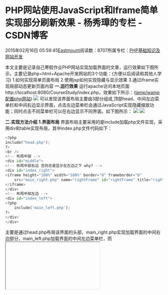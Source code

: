 
# PHP网站使用JavaScript和Iframe简单实现部分刷新效果 - 杨秀璋的专栏 - CSDN博客

2015年02月16日 05:59:45[Eastmount](https://me.csdn.net/Eastmount)阅读数：8707所属专栏：[PHP基础知识及网站开发](https://blog.csdn.net/column/details/eastmount-php.html)



本文主要是记录自己寒假作业PHP网站实现加载界面的文章，运行效果如下图所示。主要记录php+html+Apache开发网站的3个功能：(方便以后阅读和其他人学习)
1.如何实现简单页面布局
2.使用jsp如何实现隐藏与显示效果
3.通过iframe实现局部动态更新页面内容
**一.运行效果**
运行apache访问本地页面http://localhost:8080/CourseStudy/index.php，效果如下所示：([lamp/wamp配置php网站](http://blog.csdn.net/eastmount/article/details/11823549))
![](https://img-blog.csdn.net/20150216044609736?watermark/2/text/aHR0cDovL2Jsb2cuY3Nkbi5uZXQvRWFzdG1vdW50/font/5a6L5L2T/fontsize/400/fill/I0JBQkFCMA==/dissolve/70/gravity/Center)
可以发现该界面布局主要由3部分组成,顶部head、中间左边菜单栏和中间右边显示界面，点击左边菜单栏会通过JavaScript实现隐藏缩放功能；同时点击不同菜单栏可以在右边显示不同界面。如下图所示：
![](https://img-blog.csdn.net/20150216045633116?watermark/2/text/aHR0cDovL2Jsb2cuY3Nkbi5uZXQvRWFzdG1vdW50/font/5a6L5L2T/fontsize/400/fill/I0JBQkFCMA==/dissolve/70/gravity/Center)
![](https://img-blog.csdn.net/20150216045603005?watermark/2/text/aHR0cDovL2Jsb2cuY3Nkbi5uZXQvRWFzdG1vdW50/font/5a6L5L2T/fontsize/400/fill/I0JBQkFCMA==/dissolve/70/gravity/Center)

**二.实现方法介绍**
**1.界面布局**
界面布局主要采用的是include加载php文件实现，采用div和table实现布局，其中index.php文件代码如下：
```python
<?php
include("head.php");
?>
<br />
<!-- 布局中部 -->
<div id="middle">
<!-- 布局中部右边 否则总是显示在左边之下 why? -->	
<div id="index_right">
<iframe height="100%" width="100%" border="0" frameborder="0" 
	src="main_right.php" name="rightFrame" id="rightFrame" title="rightFrame">
</iframe>
</div>
<!-- 布局中部左边 -->
<div id="index_left">
<?php
	include('main_left.php');
?>
</div>
</div>
```
主要是通过head.php布局该界面的头部，main_right.php实现加载界面的中间右边部分，main_left.php加载界面的中间左边菜单栏，而<iframe>后面实现局部加载会讲述。
![](https://img-blog.csdn.net/20150216051243014?watermark/2/text/aHR0cDovL2Jsb2cuY3Nkbi5uZXQvRWFzdG1vdW50/font/5a6L5L2T/fontsize/400/fill/I0JBQkFCMA==/dissolve/70/gravity/Center)
其中head.php代码如下图所示，就是Html+CSS简单的布局：
```python
<!DOCTYPE html PUBLIC "-//W3C//DTD XHTML 1.0 Transitional//EN" "http://www.w3.org/TR/xhtml1/DTD/xhtml1-transitional.dtd">
<html xmlns="http://www.w3.org/1999/xhtml">
<head>
<meta http-equiv="Content-Type" content="text/html; charset=utf-8" />
<title>《分布式系统》精品课程学习</title>
<link  href="css/mycss.css" type="text/css" rel="stylesheet"/>
</head>
<body>
<div id="main">
<TABLE cellSpacing=0 cellPadding=0 width="100%" 
		background="images/header_bg.gif" border=0>
	<!--头部图片-->
  <TR height=80>
    <TD width=260>
    	<IMG height=80 src="images/logo.gif" width=260>
    </TD>
    <TD style="FONT-SIZE: 12px; FONT-WEIGHT: bold; COLOR: #000;
    	 PADDING-TOP: 20px; PADDING-RIGHT: 20px" align=right>
    	 您还未登录! |
      <A style="COLOR: #000" href="" 
      	target=main>登录</A>|
      <A style="COLOR: #000" href="" 
      	target=main>注册</A>|
      <A style="COLOR: #000" href=""
      	onclick="if (confirm('确定要退出吗？')) return true; else return false;" 
      	target=main>退出系统</A> 
    </TD>
</TABLE>
<TABLE cellSpacing=0 cellPadding=0 width="100%" border=0>
  <TR bgColor=#1c5db6 height=4>
    <TD></TD></TR>
</TABLE>
```
**2.JavaScript实现隐藏缩放功能**
main_left.php中采用table布局并调用该SCRIPT函数实现该功能，其中核心代码如下所示：
```python
<SCRIPT language=javascript>
	function expand(el)
	{
		childObj = document.getElementById("child" + el);
		if (childObj.style.display == 'none')
		{
			childObj.style.display = 'block';
		}
		else
		{
			childObj.style.display = 'none';
		}
		return;
	}
</SCRIPT>
```
其中第一个菜单调用代码如下，通过onclick=expend(1)调用，而且子菜单DISPLAY初值为NONE，则调用该函数后初值为block显示。
```python
<!-- 第一选项 -->
<TABLE cellSpacing=0 cellPadding=0 width=150 border=0>  
  <TR height=30>
    <TD style="PADDING-LEFT: 20px; FONT-SIZE: 15px" background=images/menu_bt.jpg><A 
      class=menuParent onclick=expand(1) 
      href="javascript:void(0);">课程首页</A></TD></TR>
  <TR height=4>
    <TD></TD></TR>
</TABLE>
<TABLE id=child1 style="DISPLAY: none" cellSpacing=0 cellPadding=0 
width=150 border=0>
  <TR height=20>
    <TD align=middle width=30><IMG height=9 
      src="images/menu_icon.gif" width=9></TD>
    <TD><A href="main_right_yk1.php" 
    	target="rightFrame">首页介绍</A></TD></TR>
  <TR height=4>
    <TD colSpan=2></TD></TR>
</TABLE>
<!-- 第二选项 -->
```
**3.Iframe实现局部加载效果**
通过iframe创建包含另外一个文档的内联框架(即行内框架)并实现局部加载功能，也就是点击左边不同的菜单右边显示不同的内容而整个界面布局并没有发生改变。
在index.php布局中首先采用<iframe></frame>布局，同时src中引用加载的php。代码如下：
```python
<!-- 布局中部右边 -->	
<div id="index_right">
<iframe height="100%" width="100%" border="0" frameborder="0" 
	src="main_right.php" name="rightFrame" id="rightFrame" title="rightFrame">
</iframe>
</div>
```
上面代码中其中src=""中加入要嵌入的页面，name=""要嵌入页面中traget。
然后在子菜单中添加：
<A href="main_right_yk2-2.php" target="rightFrame">教师团队</A>
href中添加要加载的php界面，target中添加框架中的name。
其中第二栏“课程概括”代码如下：(可参考：[百度文库](http://wenku.baidu.com/link?url=J0Zj4ebpeZR-oej7B8F8_sY49gFGaYrVzGlX2bVCYVtsfb0C56TqZiymnSL0hZ_BBEszCATeI8KdcC3CUCU7qlu5IfSNaQLKxlXvr1e1wXi))
```python
<TABLE id=child2 style="DISPLAY: none" cellSpacing=0 cellPadding=0 
width=150 border=0>
  <TR height=20>
    <TD align=middle width=30><IMG height=9 
      src="images/menu_icon.gif" width=9></TD>
    <TD><A href="main_right_yk2-1.php" class=menuChild 
    	target="rightFrame">课程简介</A></TD></TR>
  <TR height=20>
    <TD align=middle width=30><IMG height=9 
      src="images/menu_icon.gif" width=9></TD>
    <TD><A href="main_right_yk2-2.php" 
    	target="rightFrame">教师团队</A></TD></TR>
  <TR height=20>
    <TD align=middle width=30><IMG height=9 
      src="images/menu_icon.gif" width=9></TD>
    <TD><A href="main_right_yk2-3.php" 
    	target="rightFrame">教学条件</A></TD></TR>
  <TR height=4>
    <TD colSpan=2></TD></TR>
</TABLE>
```
最后讲讲接下来需要解决的问题：
1.iframe布局后，刷新总是重新加载index.php界面，而当前显示的内容会消失；
2.php如何通过Post+Session进行登陆及表单访问MySQL数据库；
3.如何实现网页index.php显示不同内容时index.php/xxxx加载些内容.
希望文章对你有所帮助，后天就要过年了！提前祝自己和大家新年快了。
下面地址是该部分界面代码：[http://pan.baidu.com/s/1740Cu](http://pan.baidu.com/s/1740Cu)
(BY:Eastmount 2015-2-16 清晨6点[http://blog.csdn.net/eastmount/](http://blog.csdn.net/eastmount/))




